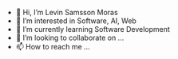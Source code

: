 - 👋 Hi, I’m Levin Samsson Moras
- 👀 I’m interested in Software, AI, Web
- 🌱 I’m currently learning Software Development
- 💞️ I’m looking to collaborate on ...
- 📫 How to reach me ...

<!---
13vin/13vin is a ✨ special ✨ repository because its `README.md` (this file) appears on your GitHub profile.
You can click the Preview link to take a look at your changes.
--->
